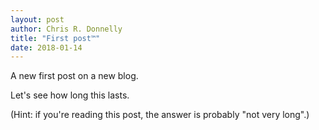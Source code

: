 ```yaml
---
layout: post
author: Chris R. Donnelly
title: "First post™"
date: 2018-01-14
---
```


A new first post on a new blog.

Let's see how long this lasts.

(Hint: if you're reading this post, the answer is probably "not very long".)